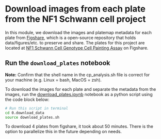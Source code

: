 # Download images from each plate from the NF1 Schwann cell project

In this module, we download the images and platemap metadata for each plate from [Figshare](https://figshare.com/), which is a open-source repository that holds data/figures/etc. to preserve and share. 
The plates for this project are located at [NF1 Schwann Cell Genotype Cell Painting Assay](https://figshare.com/projects/NF1_Schwann_Cell_Genotype_Cell_Painting_Assay/161620) on Figshare.

## Run the `download_plates` notebook

**Note:** Confirm that the shell name in the cp_analysis.sh file is correct for your machine (e.g. Linux = bash, MacOS = zsh).

To download the images for each plate and separate the metadata from the images, run the [download_plates.ipynb](download_plates.ipynb) notebook as a python script using the code block below:

```bash
# Run this script in terminal
cd 0.download_data
source download_plates.sh
```

To download 4 plates from figshare, it took about 50 minutes. 
There is the option to parallelize this in the future depending on needs.
